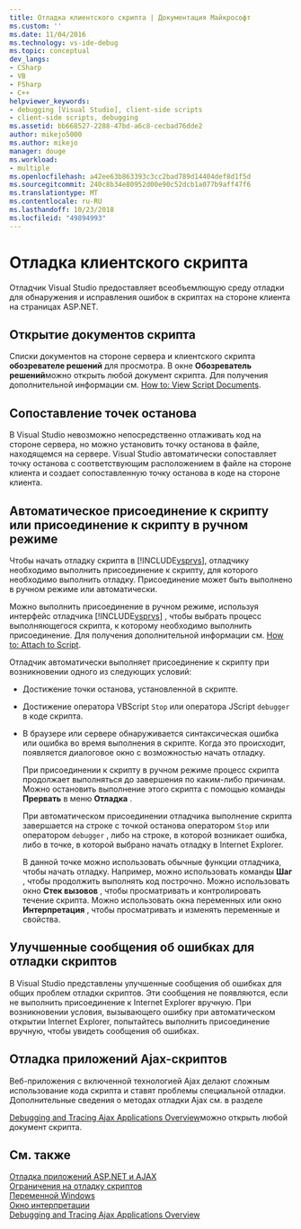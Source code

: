 ```yaml
---
title: Отладка клиентского скрипта | Документация Майкрософт
ms.custom: ''
ms.date: 11/04/2016
ms.technology: vs-ide-debug
ms.topic: conceptual
dev_langs:
- CSharp
- VB
- FSharp
- C++
helpviewer_keywords:
- debugging [Visual Studio], client-side scripts
- client-side scripts, debugging
ms.assetid: bb668527-2288-47bd-a6c8-cecbad76dde2
author: mikejo5000
ms.author: mikejo
manager: douge
ms.workload:
- multiple
ms.openlocfilehash: a42ee63b863393c3cc2bad789d14404def8d1f5d
ms.sourcegitcommit: 240c8b34e80952d00e90c52dcb1a077b9aff47f6
ms.translationtype: MT
ms.contentlocale: ru-RU
ms.lasthandoff: 10/23/2018
ms.locfileid: "49894993"
---
```

# <a name="client-side-script-debugging"></a>Отладка клиентского скрипта
Отладчик Visual Studio предоставляет всеобъемлющую среду отладки для обнаружения и исправления ошибок в скриптах на стороне клиента на страницах ASP.NET.  
  
## <a name="opening-script-documents"></a>Открытие документов скрипта  
Списки документов на стороне сервера и клиентского скрипта **обозревателе решений** для просмотра. В окне **Обозреватель решений**можно открыть любой документ скрипта. Для получения дополнительной информации см. [How to: View Script Documents](../debugger/how-to-view-script-documents.md).  
  
## <a name="breakpoint-mapping"></a>Сопоставление точек останова  
 В Visual Studio невозможно непосредственно отлаживать код на стороне сервера, но можно установить точку останова в файле, находящемся на сервере. Visual Studio автоматически сопоставляет точку останова с соответствующим расположением в файле на стороне клиента и создает сопоставленную точку останова в коде на стороне клиента.  
  
## <a name="manually-or-automatically-attaching-to-script"></a>Автоматическое присоединение к скрипту или присоединение к скрипту в ручном режиме  
 Чтобы начать отладку скрипта в [!INCLUDE[vsprvs](../code-quality/includes/vsprvs_md.md)], отладчику необходимо выполнить присоединение к скрипту, для которого необходимо выполнить отладку. Присоединение может быть выполнено в ручном режиме или автоматически.  
  
 Можно выполнить присоединение в ручном режиме, используя интерфейс отладчика [!INCLUDE[vsprvs](../code-quality/includes/vsprvs_md.md)] , чтобы выбрать процесс выполняющегося скрипта, к которому необходимо выполнить присоединение. Для получения дополнительной информации см. [How to: Attach to Script](../debugger/how-to-attach-to-script.md).  
  
 Отладчик автоматически выполняет присоединение к скрипту при возникновении одного из следующих условий:  
  
- Достижение точки останова, установленной в скрипте.  
  
- Достижение оператора VBScript `Stop` или оператора JScript `debugger` в коде скрипта.  
  
- В браузере или сервере обнаруживается синтаксическая ошибка или ошибка во время выполнения в скрипте. Когда это происходит, появляется диалоговое окно с возможностью начать отладку.  
  
  При присоединении к скрипту в ручном режиме процесс скрипта продолжает выполняться до завершения по каким-либо причинам. Можно остановить выполнение этого скрипта с помощью команды **Прервать** в меню **Отладка** .  
  
  При автоматическом присоединении отладчика выполнение скрипта завершается на строке с точкой останова оператором `Stop` или оператором `debugger` , либо на строке, в которой возникает ошибка, либо в точке, в которой выбрано начать отладку в Internet Explorer.  
  
  В данной точке можно использовать обычные функции отладчика, чтобы начать отладку. Например, можно использовать команды **Шаг** , чтобы продолжить выполнять код построчно. Можно использовать окно **Стек вызовов** , чтобы просматривать и контролировать течение скрипта. Можно использовать окна переменных или окно **Интерпретация** , чтобы просматривать и изменять переменные и свойства.  
  
## <a name="enhanced-error-messages-for-script-debugging"></a>Улучшенные сообщения об ошибках для отладки скриптов  
 В Visual Studio представлены улучшенные сообщения об ошибках для общих проблем отладки скриптов. Эти сообщения не появляются, если не выполнить присоединение к Internet Explorer вручную. При возникновении условия, вызывающего ошибку при автоматическом открытии Internet Explorer, попытайтесь выполнить присоединение вручную, чтобы увидеть сообщения об ошибках.  
  
## <a name="debugging-ajax-script-applications"></a>Отладка приложений Ajax-скриптов  
 Веб-приложения с включенной технологией Ajax делают сложным использование кода скрипта и ставят проблемы специальной отладки. Дополнительные сведения о методах отладки Ajax см. в разделе  
  
 [Debugging and Tracing Ajax Applications Overview](https://msdn.microsoft.com/Library/92684ea0-7bb4-4a34-9203-3aa6394ce375)можно открыть любой документ скрипта.  
  
## <a name="see-also"></a>См. также  
 [Отладка приложений ASP.NET и AJAX](../debugger/debugging-aspnet-and-ajax-applications.md)   
 [Ограничения на отладку скриптов](../debugger/limitations-on-script-debugging.md)   
 [Переменной Windows](../debugger/debugger-windows.md)   
 [Окно интерпретации](../ide/reference/immediate-window.md)   
 [Debugging and Tracing Ajax Applications Overview](https://msdn.microsoft.com/Library/92684ea0-7bb4-4a34-9203-3aa6394ce375)

